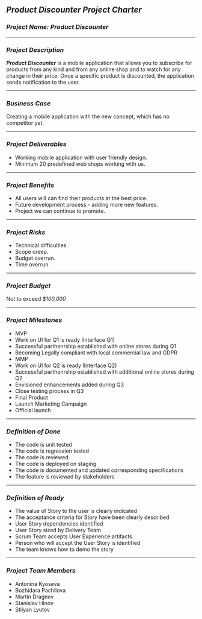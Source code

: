 ## ***Product Discounter Project Charter***

### ***Project Name: Product Discounter***
***
### ***Project Description***
***Product Discounter*** is a mobile application that allows you to subscribe for products from any kind and from any online shop and to watch for any change in their price.
Once a specific product is discounted, the application sends notification to the user.
***
### ***Business Case***
Creating a mobile application with the new concept, which has no competitor yet.
***
### ***Project Deliverables***
- Working mobile application with user friendly design.
- Minimum 20 predefined web shops working with us.
***
### ***Project Benefits***
- All users will can find their products at the best price.
- Future development process - adding more new features.
- Project we can continue to promote.
***
### ***Project Risks***
- Technical difficulties.
- Scope creep.
- Budget overrun.
- Time overrun.
***
### ***Project Budget***
Not to exceed *$100,000*
***
### ***Project Milestones***
- MVP
- Work on UI for Q1 is ready IInterface Q1)
- Successful parthenrship established with online stores during Q1
- Becoming Legally compliant with local commercial law and GDPR
- MMP
- Work on UI for Q2 is ready IInterface Q2)
- Successful parthenrship established with additional online stores during Q2
- Envisioned enhancements added during Q3
- Close testing process in Q3
- Final Product
- Launch Marketing Campaign
- Official launch
***
### ***Definition of Done***
- The code is unit tested
- The code is regression tested
- The code is reviewed
- The code is deployed on staging
- The code is documented and updated corresponding specifications
- The feature is reviewed by stakeholders

***
### ***Definition of Ready***
- The value of Story to the user is clearly indicated
- The acceptance criteria for Story have been clearly described
- User Story dependencies identified
- User Story sized by Delivery Team
- Scrum Team accepts User Experience artifacts
- Person who will accept the User Story is identified
- The team knows how to demo the story
***
### ***Project Team Members***
- Antonina Kyoseva
- Bozhidara Pachilova
- Martin Dragnev
- Stanislav Hinov
- Stilyan Lyutov
